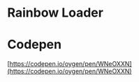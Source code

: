 # Rainbow Loader

# Codepen

[https://codepen.io/oygen/pen/WNeOXXN](https://codepen.io/oygen/pen/WNeOXXN)
